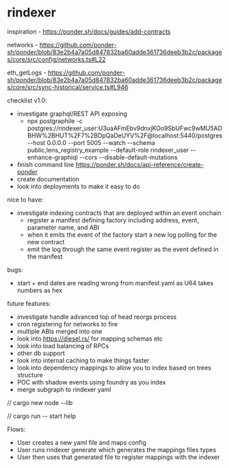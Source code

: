 # rindexer

inspiration - https://ponder.sh/docs/guides/add-contracts

networks - https://github.com/ponder-sh/ponder/blob/83e2b4a7a05d847832ba60adde361736deeb3b2c/packages/core/src/config/networks.ts#L22

eth_getLogs - https://github.com/ponder-sh/ponder/blob/83e2b4a7a05d847832ba60adde361736deeb3b2c/packages/core/src/sync-historical/service.ts#L946

checklist v1.0:
- investigate graphql/REST API exposing
  - npx postgraphile -c postgres://rindexer_user:U3uaAFmEbv9dnxjKOo9SbUFwc9wMU5ADBHW%2BHUT%2F7%2BDpQaDeUYV%2F@localhost:5440/postgres --host 0.0.0.0 --port 5005 --watch --schema public,lens_registry_example --default-role rindexer_user --enhance-graphiql --cors --disable-default-mutations
- finish command line https://ponder.sh/docs/api-reference/create-ponder
- create documentation
- look into deployments to make it easy to do

nice to have:

- investigate indexing contracts that are deployed within an event onchain
  - register a manifest defining factory including address, event, parameter name, and ABI
  - when it emits the event of the factory start a new log polling for the new contract
  - emit the log through the same event register as the event defined in the manifest

bugs:
- start + end dates are reading wrong from manifest.yaml as U64 takes numbers as hex

future features:
- investigate handle advanced top of head reorgs process
- cron registering for networks to fire
- multiple ABIs merged into one
- look into https://diesel.rs/ for mapping schemas etc
- look into load balancing of RPCs
- other db support
- look into internal caching to make things faster
- look into dependency mappings to allow you to index based on trees structure
- POC with shadow events using foundry as you index
- merge subgraph to rindexer yaml

// cargo new node --lib

// cargo run -- start help

Flows:

- User creates a new yaml file and maps config
- User runs rindexer generate which generates the mappings files types
- User then uses that generated file to register mappings with the indexer
